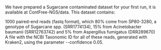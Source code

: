 We have prepared a Sugarcane contaminated dataset for your first run, it is available at ContFree-NGS/data. This dataset contains:

1000 paired-end reads (fastq format), which 80% come from SP80-3280, a genotype of Sugarcane spp. (SRR1774134), 15% from Acinetobacter baumanii (SRR12763742) and 5% from Aspergillus fumigatus (DRR289670)
A file with the NCBI Taxonomic ID for all of these reads, generated with Kraken2, using the parameter --confidence 0.05.
